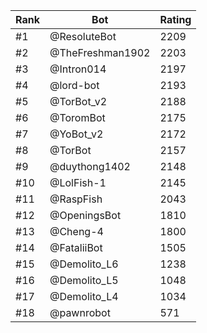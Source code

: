 Rank|Bot|Rating
---|---|---
#1|@ResoluteBot|2209
#2|@TheFreshman1902|2203
#3|@Intron014|2197
#4|@lord-bot|2193
#5|@TorBot_v2|2188
#6|@ToromBot|2175
#7|@YoBot_v2|2172
#8|@TorBot|2157
#9|@duythong1402|2148
#10|@LolFish-1|2145
#11|@RaspFish|2043
#12|@OpeningsBot|1810
#13|@Cheng-4|1800
#14|@FataliiBot|1505
#15|@Demolito_L6|1238
#16|@Demolito_L5|1048
#17|@Demolito_L4|1034
#18|@pawnrobot|571

